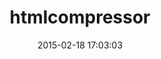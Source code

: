 ---
layout: post
title:  "htmlcompressor"
repo:   "paolochiodi/htmlcompressor"
date:   2015-02-18 17:03:03
gemurl: 
---